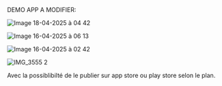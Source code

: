 DEMO APP A MODIFIER:


![Image 18-04-2025 à 04 42](https://github.com/user-attachments/assets/7217df93-dd4f-47a2-aa8b-d9fa1907eea2)


![Image 16-04-2025 à 06 13](https://github.com/user-attachments/assets/4e327500-8860-4142-9c33-1dff578f6424)






![Image 16-04-2025 à 02 42](https://github.com/user-attachments/assets/178f2cbe-e733-4e80-aeca-2b6c60977a13)


![IMG_3555 2](https://github.com/user-attachments/assets/8e4bb530-f939-46fc-8a3b-d9ca08f6197f)




Avec la possiblibilté de le publier sur app store ou play store selon le plan.
